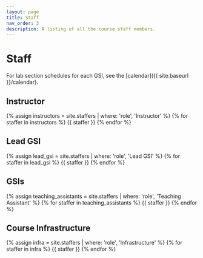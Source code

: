 ```yaml
---
layout: page
title: Staff
nav_order: 3
description: A listing of all the course staff members.
---
```


# Staff

For lab section schedules for each GSI, see the [calendar]({{ site.baseurl }}/calendar).

## Instructor

<div class="role">
  {% assign instructors = site.staffers | where: 'role', 'Instructor' %}
  {% for staffer in instructors %}
  {{ staffer }}
  {% endfor %}
</div>

## Lead GSI
<div class="role">
  {% assign lead_gsi = site.staffers | where: 'role', 'Lead GSI' %}
  {% for staffer in lead_gsi %}
  {{ staffer }}
  {% endfor %}
</div> 

## GSIs

<div class="role">
  {% assign teaching_assistants = site.staffers | where: 'role', 'Teaching Assistant' %}
  {% for staffer in teaching_assistants %}
  {{ staffer }}
  {% endfor %}
</div>

<!--- ## Tutor

<div class="role">
  {% assign tutor = site.staffers | where: 'role', 'Tutor' %}
  {% for staffer in tutor %}
  {{ staffer }}
  {% endfor %}
</div> -->

## Course Infrastructure

<div class="role">
  {% assign infra = site.staffers | where: 'role', 'Infrastructure' %}
  {% for staffer in infra %}
  {{ staffer }}
  {% endfor %}
</div>
